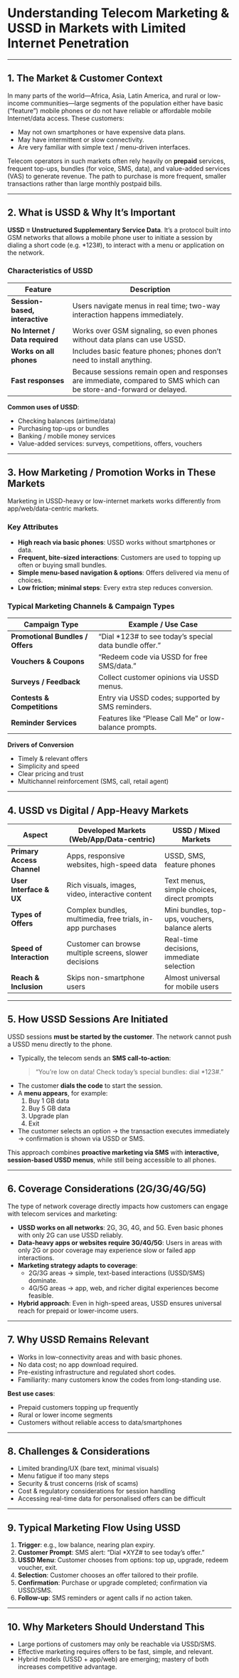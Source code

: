 # Understanding Telecom Marketing & USSD in Markets with Limited Internet Penetration

---

## 1. The Market & Customer Context

In many parts of the world—Africa, Asia, Latin America, and rural or low-income communities—large segments of the population either have basic (“feature”) mobile phones or do not have reliable or affordable mobile Internet/data access. These customers:

- May not own smartphones or have expensive data plans.
- May have intermittent or slow connectivity.
- Are very familiar with simple text / menu-driven interfaces.

Telecom operators in such markets often rely heavily on **prepaid** services, frequent top-ups, bundles (for voice, SMS, data), and value-added services (VAS) to generate revenue. The path to purchase is more frequent, smaller transactions rather than large monthly postpaid bills.

---

## 2. What is USSD & Why It’s Important

**USSD = Unstructured Supplementary Service Data**. It’s a protocol built into GSM networks that allows a mobile phone user to initiate a session by dialing a short code (e.g. \*123#), to interact with a menu or application on the network.

### Characteristics of USSD

| Feature                         | Description                                                                                                          |
| ------------------------------- | -------------------------------------------------------------------------------------------------------------------- |
| **Session-based, interactive**  | Users navigate menus in real time; two-way interaction happens immediately.                                          |
| **No Internet / Data required** | Works over GSM signaling, so even phones without data plans can use USSD.                                            |
| **Works on all phones**         | Includes basic feature phones; phones don’t need to install anything.                                                |
| **Fast responses**              | Because sessions remain open and responses are immediate, compared to SMS which can be store-and-forward or delayed. |

**Common uses of USSD**:

- Checking balances (airtime/data)
- Purchasing top-ups or bundles
- Banking / mobile money services
- Value-added services: surveys, competitions, offers, vouchers

---

## 3. How Marketing / Promotion Works in These Markets

Marketing in USSD-heavy or low-internet markets works differently from app/web/data-centric markets.

### Key Attributes

- **High reach via basic phones**: USSD works without smartphones or data.
- **Frequent, bite-sized interactions**: Customers are used to topping up often or buying small bundles.
- **Simple menu-based navigation & options**: Offers delivered via menu of choices.
- **Low friction; minimal steps**: Every extra step reduces conversion.

### Typical Marketing Channels & Campaign Types

| Campaign Type                    | Example / Use Case                                      |
| -------------------------------- | ------------------------------------------------------- |
| **Promotional Bundles / Offers** | “Dial \*123# to see today’s special data bundle offer.” |
| **Vouchers & Coupons**           | “Redeem code via USSD for free SMS/data.”               |
| **Surveys / Feedback**           | Collect customer opinions via USSD menus.               |
| **Contests & Competitions**      | Entry via USSD codes; supported by SMS reminders.       |
| **Reminder Services**            | Features like “Please Call Me” or low-balance prompts.  |

**Drivers of Conversion**

- Timely & relevant offers
- Simplicity and speed
- Clear pricing and trust
- Multichannel reinforcement (SMS, call, retail agent)

---

## 4. USSD vs Digital / App-Heavy Markets

| Aspect                     | Developed Markets (Web/App/Data-centric)                   | USSD / Mixed Markets                            |
| -------------------------- | ---------------------------------------------------------- | ----------------------------------------------- |
| **Primary Access Channel** | Apps, responsive websites, high-speed data                 | USSD, SMS, feature phones                       |
| **User Interface & UX**    | Rich visuals, images, video, interactive content           | Text menus, simple choices, direct prompts      |
| **Types of Offers**        | Complex bundles, multimedia, free trials, in-app purchases | Mini bundles, top-ups, vouchers, balance alerts |
| **Speed of Interaction**   | Customer can browse multiple screens, slower decisions     | Real-time decisions, immediate selection        |
| **Reach & Inclusion**      | Skips non-smartphone users                                 | Almost universal for mobile users               |

---

## 5. How USSD Sessions Are Initiated

USSD sessions **must be started by the customer**. The network cannot push a USSD menu directly to the phone.

- Typically, the telecom sends an **SMS call-to-action**:
  > “You’re low on data! Check today’s special bundles: dial \*123#.”
- The customer **dials the code** to start the session.
- A **menu appears**, for example:
  1. Buy 1 GB data
  2. Buy 5 GB data
  3. Upgrade plan
  4. Exit
- The customer selects an option → the transaction executes immediately → confirmation is shown via USSD or SMS.

This approach combines **proactive marketing via SMS** with **interactive, session-based USSD menus**, while still being accessible to all phones.

---

## 6. Coverage Considerations (2G/3G/4G/5G)

The type of network coverage directly impacts how customers can engage with telecom services and marketing:

- **USSD works on all networks**: 2G, 3G, 4G, and 5G. Even basic phones with only 2G can use USSD reliably.
- **Data-heavy apps or websites require 3G/4G/5G**: Users in areas with only 2G or poor coverage may experience slow or failed app interactions.
- **Marketing strategy adapts to coverage**:
  - 2G/3G areas → simple, text-based interactions (USSD/SMS) dominate.
  - 4G/5G areas → app, web, and richer digital experiences become feasible.
- **Hybrid approach**: Even in high-speed areas, USSD ensures universal reach for prepaid or lower-income users.

---

## 7. Why USSD Remains Relevant

- Works in low-connectivity areas and with basic phones.
- No data cost; no app download required.
- Pre-existing infrastructure and regulated short codes.
- Familiarity: many customers know the codes from long-standing use.

**Best use cases**:

- Prepaid customers topping up frequently
- Rural or lower income segments
- Customers without reliable access to data/smartphones

---

## 8. Challenges & Considerations

- Limited branding/UX (bare text, minimal visuals)
- Menu fatigue if too many steps
- Security & trust concerns (risk of scams)
- Cost & regulatory considerations for session handling
- Accessing real-time data for personalised offers can be difficult

---

## 9. Typical Marketing Flow Using USSD

1. **Trigger**: e.g., low balance, nearing plan expiry.
2. **Customer Prompt**: SMS alert: “Dial \*XYZ# to see today’s offer.”
3. **USSD Menu**: Customer chooses from options: top up, upgrade, redeem voucher, exit.
4. **Selection**: Customer chooses an offer tailored to their profile.
5. **Confirmation**: Purchase or upgrade completed; confirmation via USSD/SMS.
6. **Follow-up**: SMS reminders or agent calls if no action taken.

---

## 10. Why Marketers Should Understand This

- Large portions of customers may only be reachable via USSD/SMS.
- Effective marketing requires offers to be fast, simple, and relevant.
- Hybrid models (USSD + app/web) are emerging; mastery of both increases competitive advantage.
